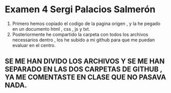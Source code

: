 # Examen 4 Sergi Palacios Salmerón
1. Primero hemos copiado el codigo de la pagina origen , y la he pegado en un documento html , css , js y txt.
2. Posteriormente he compartido la carpeta con todos los archivos necessarios dentro , los he subido a mi github para que me puedan evaluar en el centro.
## SE ME HAN DIVIDO LOS ARCHIVOS Y SE ME HAN SEPARADO EN LAS DOS CARPETAS DE GITHUB , YA ME COMENTASTE EN CLASE QUE NO PASAVA NADA.